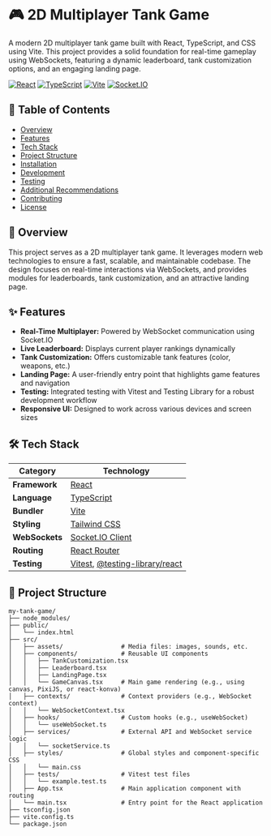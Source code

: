 # 🎮 2D Multiplayer Tank Game

A modern 2D multiplayer tank game built with React, TypeScript, and CSS using Vite. This project provides a solid foundation for real-time gameplay using WebSockets, featuring a dynamic leaderboard, tank customization options, and an engaging landing page.

[![React](https://img.shields.io/badge/React-19.0.0-61DAFB?style=flat&logo=react)](https://reactjs.org/)
[![TypeScript](https://img.shields.io/badge/TypeScript-5.7.2-3178C6?style=flat&logo=typescript)](https://www.typescriptlang.org/)
[![Vite](https://img.shields.io/badge/Vite-6.2.0-646CFF?style=flat&logo=vite)](https://vitejs.dev/)
[![Socket.IO](https://img.shields.io/badge/Socket.IO-4.8.1-010101?style=flat&logo=socket.io)](https://socket.io/)

## 📑 Table of Contents

- [Overview](#-overview)
- [Features](#-features)
- [Tech Stack](#-tech-stack)
- [Project Structure](#-project-structure)
- [Installation](#-installation)
- [Development](#-development)
- [Testing](#-testing)
- [Additional Recommendations](#-additional-recommendations)
- [Contributing](#-contributing)
- [License](#-license)

## 🔭 Overview

This project serves as a 2D multiplayer tank game. It leverages modern web technologies to ensure a fast, scalable, and maintainable codebase. The design focuses on real-time interactions via WebSockets, and provides modules for leaderboards, tank customization, and an attractive landing page.

## ✨ Features

- **Real-Time Multiplayer:** Powered by WebSocket communication using Socket.IO
- **Live Leaderboard:** Displays current player rankings dynamically
- **Tank Customization:** Offers customizable tank features (color, weapons, etc.)
- **Landing Page:** A user-friendly entry point that highlights game features and navigation
- **Testing:** Integrated testing with Vitest and Testing Library for a robust development workflow
- **Responsive UI:** Designed to work across various devices and screen sizes

## 🛠 Tech Stack

| Category | Technology |
|----------|------------|
| **Framework** | [React](https://reactjs.org/) |
| **Language** | [TypeScript](https://www.typescriptlang.org/) |
| **Bundler** | [Vite](https://vitejs.dev/) |
| **Styling** | [Tailwind CSS](https://tailwindcss.com/) |
| **WebSockets** | [Socket.IO Client](https://socket.io/docs/v4/client-api/) |
| **Routing** | [React Router](https://reactrouter.com/) |
| **Testing** | [Vitest](https://vitest.dev/), [@testing-library/react](https://testing-library.com/docs/react-testing-library/intro/) |

## 📂 Project Structure

```plaintext
my-tank-game/
├── node_modules/
├── public/
│   └── index.html
├── src/
│   ├── assets/                # Media files: images, sounds, etc.
│   ├── components/            # Reusable UI components
│   │   ├── TankCustomization.tsx
│   │   ├── Leaderboard.tsx
│   │   ├── LandingPage.tsx
│   │   └── GameCanvas.tsx     # Main game rendering (e.g., using canvas, PixiJS, or react-konva)
│   ├── contexts/              # Context providers (e.g., WebSocket context)
│   │   └── WebSocketContext.tsx
│   ├── hooks/                 # Custom hooks (e.g., useWebSocket)
│   │   └── useWebSocket.ts
│   ├── services/              # External API and WebSocket service logic
│   │   └── socketService.ts
│   ├── styles/                # Global styles and component-specific CSS
│   │   └── main.css
│   ├── tests/                 # Vitest test files
│   │   └── example.test.ts
│   ├── App.tsx                # Main application component with routing
│   └── main.tsx               # Entry point for the React application
├── tsconfig.json
├── vite.config.ts
└── package.json
